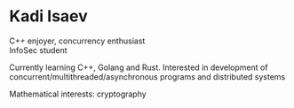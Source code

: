 # Kadi Isaev
C++ enjoyer, concurrency enthusiast \
InfoSec student

Currently learning C++, Golang and Rust. Interested in development of concurrent/multithreaded/asynchronous programs and distributed systems

Mathematical interests: cryptography
